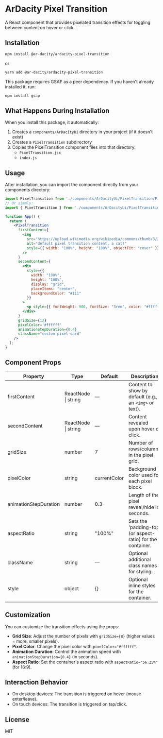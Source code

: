 # ArDacity Pixel Transition

A React component that provides pixelated transition effects for toggling between content on hover or click.

## Installation

```bash
npm install @ar-dacity/ardacity-pixel-transition
```

or

```bash
yarn add @ar-dacity/ardacity-pixel-transition
```

This package requires GSAP as a peer dependency. If you haven't already installed it, run:

```bash
npm install gsap
```

## What Happens During Installation

When you install this package, it automatically:

1. Creates a `components/ArDacityUi` directory in your project (if it doesn't exist)
2. Creates a `PixelTransition` subdirectory
3. Copies the PixelTransition component files into that directory:
   - `PixelTransition.jsx`
   - `index.js`

## Usage

After installation, you can import the component directly from your components directory:

```jsx
import PixelTransition from './components/ArDacityUi/PixelTransition/PixelTransition';
// Or simply:
import { PixelTransition } from './components/ArDacityUi/PixelTransition';

function App() {
  return (
    <PixelTransition
      firstContent={
        <img
          src="https://upload.wikimedia.org/wikipedia/commons/thumb/3/3a/Cat03.jpg/1200px-Cat03.jpg"
          alt="default pixel transition content, a cat!"
          style={{ width: "100%", height: "100%", objectFit: "cover" }}
        />
      }
      secondContent={
        <div
          style={{
            width: "100%",
            height: "100%",
            display: "grid",
            placeItems: "center",
            backgroundColor: "#111"
          }}
        >
          <p style={{ fontWeight: 900, fontSize: "3rem", color: "#ffffff" }}>Meow!</p>
        </div>
      }
      gridSize={12}
      pixelColor='#ffffff'
      animationStepDuration={0.4}
      className="custom-pixel-card"
    />
  );
}
```

## Component Props

| Property | Type | Default | Description |
|----------|------|---------|-------------|
| firstContent | ReactNode \| string | — | Content to show by default (e.g., an `<img>` or text). |
| secondContent | ReactNode \| string | — | Content revealed upon hover or click. |
| gridSize | number | 7 | Number of rows/columns in the pixel grid. |
| pixelColor | string | currentColor | Background color used for each pixel block. |
| animationStepDuration | number | 0.3 | Length of the pixel reveal/hide in seconds. |
| aspectRatio | string | "100%" | Sets the 'padding-top' (or aspect-ratio) for the container. |
| className | string | — | Optional additional class names for styling. |
| style | object | {} | Optional inline styles for the container. |

## Customization

You can customize the transition effects using the props:

- **Grid Size**: Adjust the number of pixels with `gridSize={8}` (higher values = more, smaller pixels).
- **Pixel Color**: Change the pixel color with `pixelColor="#ffffff"`.
- **Animation Duration**: Control the animation speed with `animationStepDuration={0.4}` (in seconds).
- **Aspect Ratio**: Set the container's aspect ratio with `aspectRatio="56.25%"` (for 16:9).

## Interaction Behavior

- On desktop devices: The transition is triggered on hover (mouse enter/leave).
- On touch devices: The transition is triggered on tap/click.

## License

MIT 